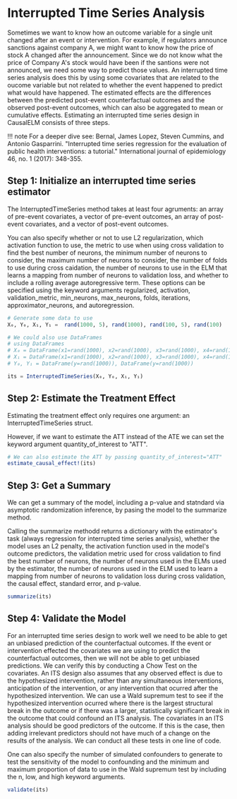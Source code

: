 # Interrupted Time Series Analysis
Sometimes we want to know how an outcome variable for a single unit changed after an event 
or intervention. For example, if regulators announce sanctions against company A, we might 
want to know how the price of stock A changed after the announcement. Since we do not know
what the price of Company A's stock would have been if the santions were not announced, we
need some way to predict those values. An interrupted time series analysis does this by 
using some covariates that are related to the oucome variable but not related to whether the 
event happened to predict what would have happened. The estimated effects are the 
differences between the predicted post-event counterfactual outcomes and the observed 
post-event outcomes, which can also be aggregated to mean or cumulative effects. 
Estimating an interrupted time series design in CausalELM consists of three steps.

!!! note 
For a deeper dive see:
    Bernal, James Lopez, Steven Cummins, and Antonio Gasparrini. "Interrupted time series 
    regression for the evaluation of public health interventions: a tutorial." International 
    journal of epidemiology 46, no. 1 (2017): 348-355.

## Step 1: Initialize an interrupted time series estimator
The InterruptedTimeSeries method takes at least four agruments: an array of pre-event 
covariates, a vector of pre-event outcomes, an array of post-event covariates, and a vector 
of post-event outcomes. 

You can also specify whether or not to use L2 regularization, which activation function to 
use, the metric to use when using cross validation to find the best number of neurons, the 
minimum number of neurons to consider, the maximum number of neurons to consider, the number 
of folds to use during cross caidation, the number of neurons to use in the ELM that learns 
a mapping from number of neurons to validation loss, and whether to include a rolling 
average autoregressive term. These options can be specified using the keyword arguments 
regularized, activation, validation_metric, min_neurons, max_neurons, folds, iterations, 
approximator_neurons, and autoregression.
```julia
# Generate some data to use
X₀, Y₀, X₁, Y₁ =  rand(1000, 5), rand(1000), rand(100, 5), rand(100)

# We could also use DataFrames
# using DataFrames
# X₀ = DataFrame(x1=rand(1000), x2=rand(1000), x3=rand(1000), x4=rand(1000), x5=rand(1000))
# X₁ = DataFrame(x1=rand(1000), x2=rand(1000), x3=rand(1000), x4=rand(1000), x5=rand(1000))
# Y₀, Y₁ = DataFrame(y=rand(1000)), DataFrame(y=rand(1000))

its = InterruptedTimeSeries(X₀, Y₀, X₁, Y₁)
```

## Step 2: Estimate the Treatment Effect
Estimating the treatment effect only requires one argument: an InterruptedTimeSeries struct.

However, if we want to estimate the ATT instead of the ATE we can set the keyword argument 
quantity_of_interest to "ATT".
```julia
# We can also estimate the ATT by passing quantity_of_interest="ATT"
estimate_causal_effect!(its)
```

## Step 3: Get a Summary
We can get a summary of the model, including a p-value and statndard via asymptotic 
randomization inference, by pasing the model to the summarize method.

Calling the summarize methodd returns a dictionary with the estimator's task (always 
regression for interrupted time series analysis), whether the model uses an L2 penalty, 
the activation function used in the model's outcome predictors, the validation metric used 
for cross validation to find the best number of neurons, the number of neurons used in the 
ELMs used by the estimator, the number of neurons used in the ELM used to learn a mapping 
from number of neurons to validation loss during cross validation, the causal effect, 
standard error, and p-value.
```julia
summarize(its)
```

## Step 4: Validate the Model
For an interrupted time series design to work well we need to be able to get an unbiased 
prediction of the counterfactual outcomes. If the event or intervention effected the 
covariates we are using to predict the counterfactual outcomes, then we will not be able to 
get unbiased predictions. We can verify this by conducting a Chow Test on the covariates. An
ITS design also assumes that any observed effect is due to the hypothesized intervention, 
rather than any simultaneous interventions, anticipation of the intervention, or any 
intervention that ocurred after the hypothesized intervention. We can use a Wald supremum 
test to see if the hypothesized intervention ocurred where there is the largest structural 
break in the outcome or if there was a larger, statistically significant break in the 
outcome that could confound an ITS analysis. The covariates in an ITS analysis should be 
good predictors of the outcome. If this is the case, then adding irrelevant predictors 
should not have much of a change on the results of the analysis. We can conduct all these 
tests in one line of code.

One can also specify the number of simulated confounders to generate to test the sensitivity 
of the model to confounding and the minimum and maximum proportion of data to use in the 
Wald supremum test by including the n, low, and high keyword arguments.
```julia
validate(its)
```
